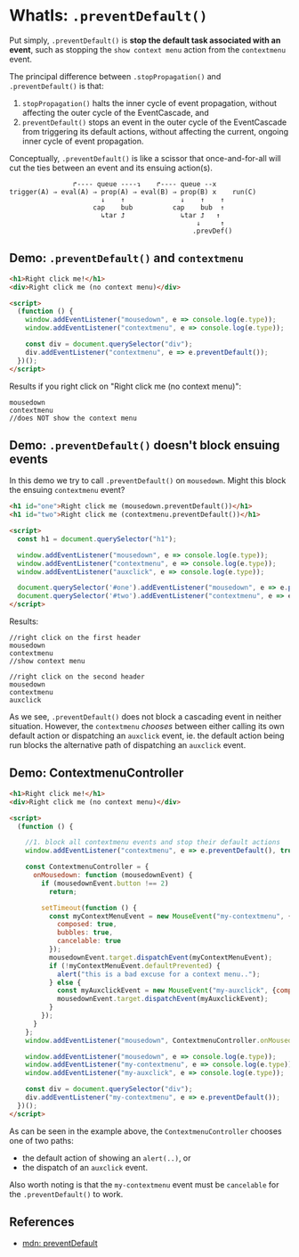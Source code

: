 # WhatIs: `.preventDefault()`

Put simply, `.preventDefault()` is **stop the default task associated with an event**, such as stopping the `show context menu` action from the `contextmenu` event.

The principal difference between `.stopPropagation()` and `.preventDefault()` is that:
1. `stopPropagation()` halts the inner cycle of event propagation, without affecting the outer cycle of the EventCascade, and 
2. `preventDefault()` stops an event in the outer cycle of the EventCascade from triggering its default actions, without affecting the current, ongoing inner cycle of event propagation.

Conceptually, `.preventDefault()` is like a scissor that once-and-for-all will cut the ties between an event and its ensuing action(s).
``` 
                ↱---- queue ----↴    ↱---- queue --x
trigger(A) ⇒ eval(A) ⇒ prop(A) ⇒ eval(B) ⇒ prop(B) x    run(C)
                       ↓    ↑              ↓    ↑    ↑
                     cap    bub          cap    bub  ↑         
                       ↳tar ⮥              ↳tar ⮥   ↑ 
                                               ↓     ↑
                                              .prevDef() 
```

## Demo: `.preventDefault()` and `contextmenu`

```html
<h1>Right click me!</h1>
<div>Right click me (no context menu)</div>

<script>
  (function () {
    window.addEventListener("mousedown", e => console.log(e.type));
    window.addEventListener("contextmenu", e => console.log(e.type));

    const div = document.querySelector("div");
    div.addEventListener("contextmenu", e => e.preventDefault());
  })();
</script>
```
Results if you right click on "Right click me (no context menu)":
```
mousedown
contextmenu
//does NOT show the context menu
```

## Demo: `.preventDefault()` doesn't block ensuing events

In this demo we try to call `.preventDefault()` on `mousedown`. Might this block the ensuing `contextmenu` event?

```html
<h1 id="one">Right click me (mousedown.preventDefault())</h1>
<h1 id="two">Right click me (contextmenu.preventDefault())</h1>

<script>
  const h1 = document.querySelector("h1");

  window.addEventListener("mousedown", e => console.log(e.type));
  window.addEventListener("contextmenu", e => console.log(e.type));
  window.addEventListener("auxclick", e => console.log(e.type));

  document.querySelector('#one').addEventListener("mousedown", e => e.preventDefault());
  document.querySelector('#two').addEventListener("contextmenu", e => e.preventDefault());
</script>
```
Results:
```
//right click on the first header
mousedown
contextmenu
//show context menu

//right click on the second header
mousedown
contextmenu
auxclick
```

As we see, `.preventDefault()` does not block a cascading event in neither situation. However, the `contextmenu` *chooses* between either calling its own default action or dispatching an `auxclick` event, ie. the default action being run blocks the alternative path of dispatching an `auxclick` event.
 
## Demo: ContextmenuController

```html
<h1>Right click me!</h1>
<div>Right click me (no context menu)</div>

<script>
  (function () {

    //1. block all contextmenu events and stop their default actions
    window.addEventListener("contextmenu", e => e.preventDefault(), true);

    const ContextmenuController = {
      onMousedown: function (mousedownEvent) {
        if (mousedownEvent.button !== 2)
          return;

        setTimeout(function () {
          const myContextMenuEvent = new MouseEvent("my-contextmenu", {
            composed: true,
            bubbles: true,
            cancelable: true
          });
          mousedownEvent.target.dispatchEvent(myContextMenuEvent);
          if (!myContextMenuEvent.defaultPrevented) {
            alert("this is a bad excuse for a context menu..");
          } else {
            const myAuxclickEvent = new MouseEvent("my-auxclick", {composed: true, bubbles: true});
            mousedownEvent.target.dispatchEvent(myAuxclickEvent);
          }
        });
      }
    };
    window.addEventListener("mousedown", ContextmenuController.onMousedown, true);

    window.addEventListener("mousedown", e => console.log(e.type));
    window.addEventListener("my-contextmenu", e => console.log(e.type));
    window.addEventListener("my-auxclick", e => console.log(e.type));

    const div = document.querySelector("div");
    div.addEventListener("my-contextmenu", e => e.preventDefault());
  })();
</script>
``` 

As can be seen in the example above, the `ContextmenuController` chooses one of two paths:
 * the default action of showing an `alert(..)`, or
 * the dispatch of an `auxclick` event.
 
 Also worth noting is that the `my-contextmenu` event must be `cancelable` for the `.preventDefault()` to work.
 
## References

 * [mdn: preventDefault]()